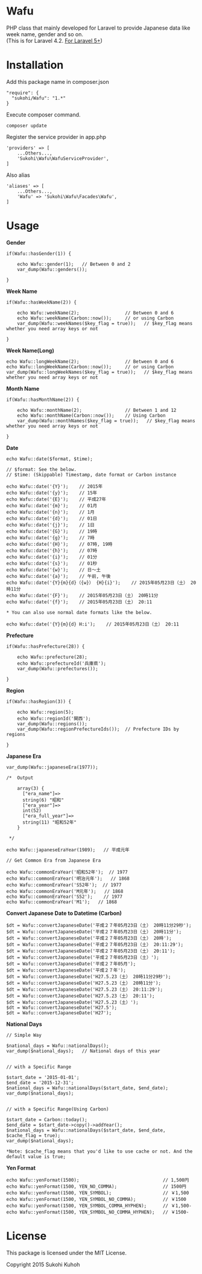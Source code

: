 Wafu
===================
PHP class that mainly developed for Laravel to provide Japanese data like week name, gender and so on.  
(This is for Laravel 4.2. [For Laravel 5+](https://github.com/SUKOHI/Wafu))

Installation
====

Add this package name in composer.json

    "require": {
      "sukohi/Wafu": "1.*"
    }

Execute composer command.

    composer update

Register the service provider in app.php

    'providers' => [
        ...Others...,  
        'Sukohi\Wafu\WafuServiceProvider',
    ]

Also alias

    'aliases' => [
        ...Others...,  
        'Wafu' => 'Sukohi\Wafu\Facades\Wafu',
    ]

Usage
====

**Gender**

    if(Wafu::hasGender(1)) {

        echo Wafu::gender(1);   // Between 0 and 2
        var_dump(Wafu::genders());

    }


**Week Name**

    if(Wafu::hasWeekName(2)) {

        echo Wafu::weekName(2);                 // Between 0 and 6
        echo Wafu::weekName(Carbon::now());     // or using Carbon
        var_dump(Wafu::weekNames($key_flag = true));   // $key_flag means whether you need array keys or not

    }

**Week Name(Long)**

    echo Wafu::longWeekName(2);                 // Between 0 and 6
    echo Wafu::longWeekName(Carbon::now());     // or using Carbon
    var_dump(Wafu::longWeekNames($key_flag = true));   // $key_flag means whether you need array keys or not


**Month Name**

    if(Wafu::hasMonthName(2)) {

        echo Wafu::monthName(2);                // Between 1 and 12
        echo Wafu::monthName(Carbon::now());    // Using Carbon
        var_dump(Wafu::monthNames($key_flag = true));   // $key_flag means whether you need array keys or not

    }


**Date**

    echo Wafu::date($format, $time);
    
    // $format: See the below.
    // $time: (Skippable) Timestamp, date format or Carbon instance

    echo Wafu::date('{Y}');    // 2015年
    echo Wafu::date('{y}');    // 15年
    echo Wafu::date('{E}');    // 平成27年
    echo Wafu::date('{m}');    // 01月
    echo Wafu::date('{n}');    // 1月
    echo Wafu::date('{d}');    // 01日
    echo Wafu::date('{j}');    // 1日
    echo Wafu::date('{G}');    // 19時
    echo Wafu::date('{g}');    // 7時
    echo Wafu::date('{H}');    // 07時, 19時
    echo Wafu::date('{h}');    // 07時
    echo Wafu::date('{i}');    // 01分
    echo Wafu::date('{s}');    // 01秒
    echo Wafu::date('{w}');    // 日〜土
    echo Wafu::date('{a}');    // 午前, 午後
    echo Wafu::date('{Y}{m}{d}（{w}） {H}{i}');    // 2015年05月23日（土） 20時11分
    echo Wafu::date('{F}');    // 2015年05月23日（土） 20時11分
    echo Wafu::date('{f}');    // 2015年05月23日（土） 20:11

    * You can also use normal date formats like the below.
    
    echo Wafu::date('{Y}{m}{d} H:i');    // 2015年05月23日（土） 20:11

**Prefecture**

    if(Wafu::hasPrefecture(28)) {

        echo Wafu::prefecture(28);
        echo Wafu::prefectureId('兵庫県');
        var_dump(Wafu::prefectures());

    }


**Region**

    if(Wafu::hasRegion(3)) {

        echo Wafu::region(5);
        echo Wafu::regionId('関西');
        var_dump(Wafu::regions());
        var_dump(Wafu::regionPrefectureIds());  // Prefecture IDs by regions

    }

**Japanese Era**

    var_dump(Wafu::japaneseEra(1977));

    /*  Output

        array(3) {
          ["era_name"]=>
          string(6) "昭和"
          ["era_year"]=>
          int(52)
          ["era_full_year"]=>
          string(11) "昭和52年"
        }

     */

    echo Wafu::japaneseEraYear(1989);   // 平成元年

    // Get Common Era from Japanese Era

    echo Wafu::commonEraYear('昭和52年');  // 1977
    echo Wafu::commonEraYear('明治元年');   // 1868
    echo Wafu::commonEraYear('S52年');  // 1977
    echo Wafu::commonEraYear('M元年');   // 1868
    echo Wafu::commonEraYear('S52');    // 1977
    echo Wafu::commonEraYear('M1');   // 1868
        

**Convert Japanese Date to Datetime (Carbon)**
        
    $dt = Wafu::convertJapaneseDate('平成２７年05月23日（土） 20時11分29秒');
    $dt = Wafu::convertJapaneseDate('平成２７年05月23日（土） 20時11分');
    $dt = Wafu::convertJapaneseDate('平成２７年05月23日（土） 20時');
    $dt = Wafu::convertJapaneseDate('平成２７年05月23日（土） 20:11:29');
    $dt = Wafu::convertJapaneseDate('平成２７年05月23日（土） 20:11');
    $dt = Wafu::convertJapaneseDate('平成２７年05月23日（土）');
    $dt = Wafu::convertJapaneseDate('平成２７年05月');
    $dt = Wafu::convertJapaneseDate('平成２７年');
    $dt = Wafu::convertJapaneseDate('H27.5.23（土） 20時11分29秒');
    $dt = Wafu::convertJapaneseDate('H27.5.23（土） 20時11分');
    $dt = Wafu::convertJapaneseDate('H27.5.23（土） 20:11:29');
    $dt = Wafu::convertJapaneseDate('H27.5.23（土） 20:11');
    $dt = Wafu::convertJapaneseDate('H27.5.23（土）');
    $dt = Wafu::convertJapaneseDate('H27.5');
    $dt = Wafu::convertJapaneseDate('H27');
    
    
**National Days**

    // Simple Way

    $national_days = Wafu::nationalDays();
    var_dump($national_days);   // National days of this year
    
    
    // with a Specific Range

    $start_date = '2015-01-01';
    $end_date = '2015-12-31';
    $national_days = Wafu::nationalDays($start_date, $end_date);
    var_dump($national_days);


    // with a Specific Range(Using Carbon)

    $start_date = Carbon::today();
    $end_date = $start_date->copy()->addYear();
    $national_days = Wafu::nationalDays($start_date, $end_date, $cache_flag = true);
    var_dump($national_days);
    
    *Note: $cache_flag means that you'd like to use cache or not. And the default value is true;


**Yen Format**

    echo Wafu::yenFormat(1500);                               // 1,500円
    echo Wafu::yenFormat(1500, YEN_NO_COMMA);                 // 1500円
    echo Wafu::yenFormat(1500, YEN_SYMBOL);                   // ￥1,500
    echo Wafu::yenFormat(1500, YEN_SYMBOL_NO_COMMA);          // ￥1500
    echo Wafu::yenFormat(1500, YEN_SYMBOL_COMMA_HYPHEN);      // ￥1,500-
    echo Wafu::yenFormat(1500, YEN_SYMBOL_NO_COMMA_HYPHEN);   // ￥1500-


License
====

This package is licensed under the MIT License.

Copyright 2015 Sukohi Kuhoh